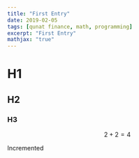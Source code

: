 ```yaml
---
title: "First Entry"
date: 2019-02-05
tags: [qunat finance, math, programming]
excerpt: "First Entry"
mathjax: "true"
---
```


# H1
## H2
### H3

$$ 2 + 2 = 4 $$

Incremented